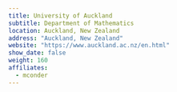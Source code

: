 ```yaml
---
title: University of Auckland
subtitle: Department of Mathematics
location: Auckland, New Zealand
address: "Auckland, New Zealand"
website: "https://www.auckland.ac.nz/en.html"
show_date: false
weight: 160
affiliates:
  - mconder
---
```

